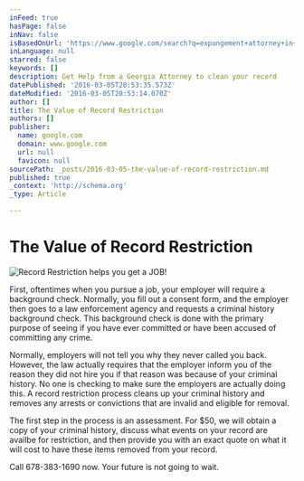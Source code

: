 ```yaml
---
inFeed: true
hasPage: false
inNav: false
isBasedOnUrl: 'https://www.google.com/search?q=expungement+attorney+in+georgia&newwindow=1&safe=off&espv=2&biw=1280&bih=643&source=lnms&tbm=isch&sa=X&ved=0ahUKEwiAnqW86LjKAhXHVz4KHWnVDkYQ_AUICSgE'
inLanguage: null
starred: false
keywords: []
description: Get Help from a Georgia Attorney to clean your record
datePublished: '2016-03-05T20:53:35.573Z'
dateModified: '2016-03-05T20:53:14.070Z'
author: []
title: The Value of Record Restriction
authors: []
publisher:
  name: google.com
  domain: www.google.com
  url: null
  favicon: null
sourcePath: _posts/2016-03-05-the-value-of-record-restriction.md
published: true
_context: 'http://schema.org'
_type: Article

---
```

# The Value of Record Restriction
![Record Restriction helps you get a JOB!](https://s3-us-west-2.amazonaws.com/the-grid-img/p/618ce681f59a0c93a674e4656eb80000c5ca11c7.jpg)

First, oftentimes when you pursue a job, your employer will require a background check. Normally, you fill out a consent form, and the employer then goes to a law enforcement agency and requests a criminal history background check. This background check is done with the primary purpose of seeing if you have ever committed or have been accused of committing any crime. 

Normally, employers will not tell you why they never called you back. However, the law actually requires that the employer inform you of the reason they did not hire you if that reason was because of your criminal history. No one is checking to make sure the employers are actually doing this. 
A record restriction process cleans up your criminal history and removes any arrests or convictions that are invalid and eligible for removal. 

The first step in the process is an assessment. For $50, we will obtain a copy of your criminal history, discuss what events on your record are availbe for restriction, and then provide you with an exact quote on what it will cost to have these items removed from your record. 

Call 678-383-1690 now. Your future is not going to wait.